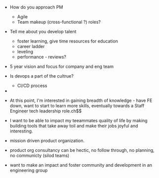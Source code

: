 - How do you approach PM
  - Agile
  - Team makeup (cross-functional ?) roles?

- Tell me about you develop talent
  - foster learning, give time resources for education
  -  career ladder
  -  leveling
  -  performance - reviews?

- 5 year vision and focus for company and eng team

- Is devops a part of the cultrue?
  - CI/CD process

- 


- At this point, I'm interested in gaining breadth of knowledge - have FE down, want to start to learn more skills, eventually towards a Staff Engineer tech leadership role.ch$$

- I want to be able to impact my teeammates quality of life by making building tools that take away toil and make their jobs joyful and interesting. 

- mission driven product organization.

- product org consultancy can be hectic, no follow through, no planning, no communicty (silod teams)

- want to make an impact and foster community and development in an engineering group